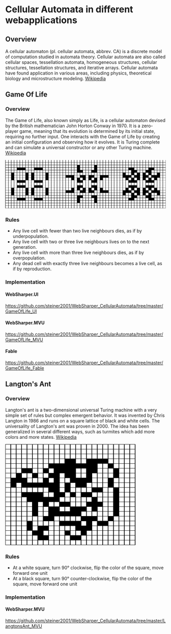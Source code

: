 # Cellular Automata in different webapplications
## Overview
A cellular automaton (pl. cellular automata, abbrev. CA) is a discrete model of computation studied in automata theory. Cellular automata are also called cellular spaces, tessellation automata, homogeneous structures, cellular structures, tessellation structures, and iterative arrays. Cellular automata have found application in various areas, including physics, theoretical biology and microstructure modeling. [Wikipedia](https://en.wikipedia.org/wiki/Cellular_automaton#Overview)
## Game Of Life
### Overview
The Game of Life, also known simply as Life, is a cellular automaton devised by the British mathematician John Horton Conway in 1970. It is a zero-player game, meaning that its evolution is determined by its initial state, requiring no further input. One interacts with the Game of Life by creating an initial configuration and observing how it evolves. It is Turing complete and can simulate a universal constructor or any other Turing machine. [Wikipedia](https://en.wikipedia.org/wiki/Conway%27s_Game_of_Life)

![Game of Life](media/game_of_life.png)
### Rules
* Any live cell with fewer than two live neighbours dies, as if by underpopulation.
* Any live cell with two or three live neighbours lives on to the next generation.
* Any live cell with more than three live neighbours dies, as if by overpopulation.
* Any dead cell with exactly three live neighbours becomes a live cell, as if by reproduction.
### Implementation
#### WebSharper.UI
https://github.com/steiner2001/WebSharper_CellularAutomata/tree/master/GameOfLife_UI
#### WebSharper.MVU
https://github.com/steiner2001/WebSharper_CellularAutomata/tree/master/GameOfLife_MVU
#### Fable
https://github.com/steiner2001/WebSharper_CellularAutomata/tree/master/GameOfLife_Fable
## Langton's Ant
### Overview
Langton's ant is a two-dimensional universal Turing machine with a very simple set of rules but complex emergent behavior. It was invented by Chris Langton in 1986 and runs on a square lattice of black and white cells. The universality of Langton's ant was proven in 2000. The idea has been generalized in several different ways, such as turmites which add more colors and more states. [Wikipedia](https://en.wikipedia.org/wiki/Langton%27s_ant)

![Langton's Ant](media/langtons_ant.png)
### Rules
* At a white square, turn 90° clockwise, flip the color of the square, move forward one unit
* At a black square, turn 90° counter-clockwise, flip the color of the square, move forward one unit
### Implementation
#### WebSharper.MVU
https://github.com/steiner2001/WebSharper_CellularAutomata/tree/master/LangtonsAnt_MVU
